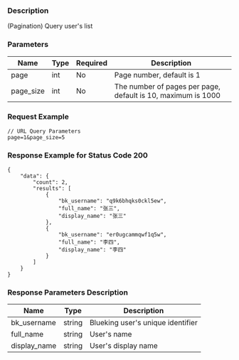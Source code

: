 ### Description

(Pagination) Query user's list

### Parameters

| Name      | Type | Required | Description                                                  |
|-----------|------|----------|--------------------------------------------------------------|
| page      | int  | No       | Page number, default is 1                                    |
| page_size | int  | No       | The number of pages per page, default is 10, maximum is 1000 |

### Request Example

```
// URL Query Parameters
page=1&page_size=5
```

### Response Example for Status Code 200

```json5
{
    "data": {
        "count": 2,
        "results": [
            {
                "bk_username": "q9k6bhqks0ckl5ew",
                "full_name": "张三",
                "display_name": "张三"
            },
            {
                "bk_username": "er0ugcammqwf1q5w",
                "full_name": "李四",
                "display_name": "李四"
            }
        ]
    }
}
```

### Response Parameters Description

| Name         | Type   | Description                       |
|--------------|--------|-----------------------------------|
| bk_username  | string | Blueking user's unique identifier |
| full_name    | string | User's name                       |
| display_name | string | User's display name               |
